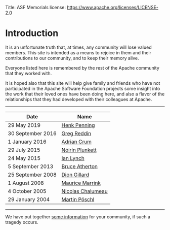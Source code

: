 Title: ASF Memorials
license: https://www.apache.org/licenses/LICENSE-2.0

# Introduction #

It is an unfortunate truth that, at times, any community will lose valued
members. This site is intended as a means to rejoice in them and their
contributions to our community, and to keep their memory alive.

Everyone listed here is remembered by the rest of the Apache community 
that they worked with.

It is hoped also that this site will help give family and friends who have
not participated in the Apache Software Foundation projects some insight
into the work that their loved ones have been doing here, and also a flavor
of the relationships that they had developed with their colleagues at
Apache.

_____

|  **Date**  |  **Name**  |
|------------|------------|
| 29 May 2019 | [Henk Penning](henk_penning.html) |
| 30 September 2016 | [Greg Reddin](greg_reddin.html) |
| 1 January 2016 | [Adrian Crum](adrian_crum.html) |
| 29 July 2015 | [Nóirín Plunkett](noirin.html) |
| 24 May 2015 | [Ian Lynch](ian_lynch.html) |
| 5 September 2013 | [Bruce Atherton](bruce_atherton.html) |
| 25 September 2008 |  [Dion Gillard](dion_gillard.html)  |
| 1 August 2008 |  [Maurice Marrink](maurice_marrink.html)  |
| 4 October 2005 |  [Nicolas Chalumeau](nicolas_chalumeau.html)  |
| 29 January 2004 |  [Martin Pöschl](martin_poeschl.html)  |

____

We have put together [some information](/dev/pmc.html#deceased)
for your community, if such a tragedy occurs.
